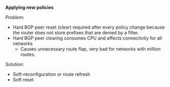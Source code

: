 
**Applying new policies**

*Problem*:
* Hard BGP peer reset (clear) required after every policy change because the router does not store prefixes that are denied by a filter.
* Hard BGP peer clearing consumes CPU and affects connectivity for all networks
	* Causes unnecessary route flap, very bad for networks with million routes.

*Solution*:
* Soft-reconfiguration or route refresh
* Soft reset